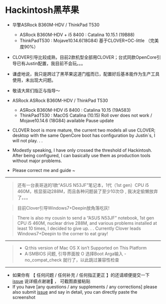 # Hackintosh黑苹果
+ 华擎ASRock B360M-HDV / ThinkPad T530
    - ASRock B360M-HDV + i5 8400 : Catalina 10.15.1 (19B88)
    - ThinkPadT530 : Mojave10.14.6(18G84) 基于CLOVER+OC-little （完美度90%）
    
+ CLOVER引导比较成熟，目前2款机型全部用CLOVER；台式同款OpenCore引导已有Justin配置，我目前不会玩。。。
+ 谦虚地说，我只是跨过了黑苹果这道门槛而已，配置好后基本能作为生产工具使用，未出现大问题。
+ 敬请大屌们指正与指导～

+ ASRock ASRock B360M-HDV / ThinkPad T530

    - ASRock B360M-HDV i5 8400 : Catalina 10.15 (19A583)
    - ThinkPadT530 : MacOS Catalina (10.15) Roll over does not work / Mojave10.14.6 (18G84) available Pause update
+ CLOVER boot is more mature, the current two models all use CLOVER; desktop with the same OpenCore boot has configuration by Justin`s, I will not play. . .

+ Modestly speaking, I have only crossed the threshold of Hackintosh. After being configured, I can basically use them as production tools without major problems.

+ Please correct me and guide ~

---
> 还有一台表哥送的1款“ASUS N53JF”笔记本，1代（1st gen）CPU i5 460M，核显驱动288M，而且各种问题装了至少10次😓 , 我决定偷懒放弃了。。。

> 目前Clover引导Windows7+Deepin放角落吃灰!

> There is also my cousin to send a “ASUS N53JF” notebook, 1st gen CPU i5 460M, nuclear drive 288M, and various problems installed at least 10 times, I decided to give up. . .
> Currently Clover leads Windows7+Deepin to the corner to eat gray!
---
> + Q:this version of Mac OS X isn’t Supported on This Platform 
> + A:SMBIOS 问题,  引导界面按 O 选择Boot Arga输入 -no_compat_check 就行了，以此跳过兼容性检查
---
- 如果你有 【 任何问题 / 任何补充 / 任何指正更正 】的还请顺便提交一下 [issue](https://github.com/RealKiro/Hackintosh/issues/new) 说详细点谢谢🙏 ， 可截图直接粘贴
- If you have [any questions / any supplements / any corrections] please also submit [issue](https://github.com/RealKiro/Hackintosh/issues/new) and say in detail, you can directly paste the screenshot

